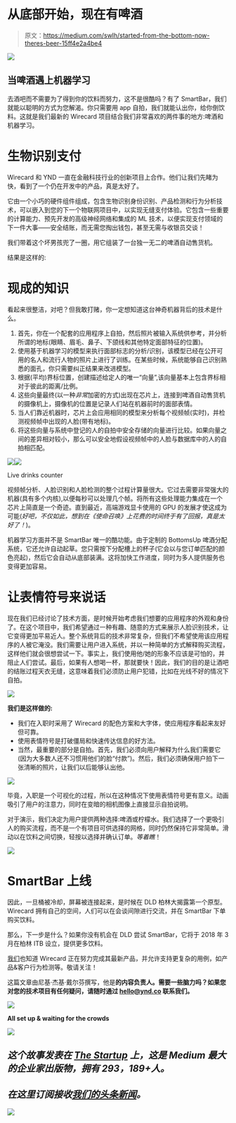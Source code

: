 # 从底部开始，现在有啤酒

> 原文：<https://medium.com/swlh/started-from-the-bottom-now-theres-beer-15ff4e2a4be4>

![](img/bcac48afcf68a75994d1185521b82e49.png)

## 当啤酒遇上机器学习

去酒吧而不需要为了得到你的饮料而努力，这不是很酷吗？有了 SmartBar，我们就能以聪明的方式为您解渴。你只需要用 app 自拍，我们就能认出你，给你倒饮料。这就是我们最新的 Wirecard 项目结合我们非常喜欢的两件事的地方:啤酒和机器学习。

# 生物识别支付

Wirecard 和 YND 一直在金融科技行业的创新项目上合作。他们让我们先睹为快，看到了一个仍在开发中的产品，真是太好了。

它由一个小巧的硬件组件组成，包含生物识别身份识别、产品检测和行为分析技术，可以嵌入到您的下一个物联网项目中，以实现无缝支付体验。它包含一些重要的计算能力、预先开发的高级神经网络和集成的 ML 技术，以便实现支付领域的下一件大事——安全结账，而无需您掏出钱包，甚至无需与收银员交谈！

我们带着这个坏男孩兜了一圈，用它组装了一台独一无二的啤酒自动售货机。

结果是这样的:

# 现成的知识

看起来很整洁，对吧？但我敢打赌，你一定想知道这台神奇机器背后的技术是什么。

1.  首先，你在一个配套的应用程序上自拍，然后照片被输入系统供参考，并分析所谓的地标(眼睛、眉毛、鼻子、下颌线和其他特定面部特征的位置)。
2.  使用基于机器学习的模型来执行面部标志的分析/识别，该模型已经在公开可用的名人和流行人物的照片上进行了训练。在某些时候，系统能够自己识别熟悉的面孔，你只需要纠正结果来改进模型。
3.  根据(平均)界标位置，创建描述给定人的唯一“向量”,该向量基本上包含界标相对于彼此的距离/比例。
4.  这些向量最终(以一种*非常*加密的方式)出现在芯片上，连接到啤酒自动售货机的摄像机上，摄像机的位置是记录人们站在机器前时的面部表情。
5.  当人们靠近机器时，芯片上会应用相同的模型来分析每个视频帧(实时)，并检测视频帧中出现的人脸(带有地标)。
6.  将这些向量与系统中登记的人的自拍中安全存储的向量进行比较。如果向量之间的差异相对较小，那么可以安全地假设视频帧中的人脸与数据库中的人的自拍相匹配。

![](img/99cc89884fc45f917542d9d4fd4784a5.png)![](img/b0cb379a38af3138d50f9501ed98d147.png)

Live drinks counter

视频帧分析、人脸识别和人脸检测的整个过程计算量很大。它过去需要非常强大的机器(具有多个内核),以便每秒可以处理几个帧。将所有这些处理能力集成在一个芯片上简直是一个奇迹。直到最近，高端游戏显卡使用的 GPU 的发展才使这成为可能(*好吧，不仅如此，想到在《使命召唤》上花费的时间终于有了回报，真是太好了！*)。

机器学习方面并不是 SmartBar 唯一的酷功能。由于定制的 BottomsUp 啤酒分配系统，它还允许自动起草。您只需按下分配槽上的杯子(它会以与您订单匹配的颜色亮起)，然后它会自动从底部装满。这将加快工作进度，同时为多人提供服务也变得更加容易。

# 让表情符号来说话

现在我们已经讨论了技术方面，是时候开始考虑我们想要的应用程序的外观和身份了。在这个项目中，我们希望通过一种有趣、随意的方式来展示人脸识别技术，让它变得更加平易近人。整个系统背后的技术非常复杂，但我们不希望使用该应用程序的人被它淹没。我们需要让用户进入系统，并以一种简单的方式解释购买流程，这样他们就会很想尝试一下。事实上，我们使用他/她的形象不应该是可怕的，并阻止人们尝试。最后，如果有人想喝一杯，那就要快！因此，我们的目的是让酒吧的结账过程天衣无缝，这意味着我们必须防止用户犯错，比如在光线不好的情况下自拍。

![](img/037acf1680ac9c9029f759c437d017da.png)

**我们是这样做的:**

*   我们在入职时采用了 Wirecard 的配色方案和大字体，使应用程序看起来友好但可靠。
*   使用表情符号是打破僵局和快速传达信息的好方法。
*   当然，最重要的部分是自拍。首先，我们必须向用户解释为什么我们需要它(因为大多数人还不习惯用他们的脸“付款”)。然后，我们必须确保用户拍下一张清晰的照片，让我们以后能够认出他。

![](img/eb6caead4829a67f61522cbb1da3f8f5.png)

毕竟，入职是一个可视化的过程，所以在这种情况下使用表情符号更有意义。动画吸引了用户的注意力，同时在变暗的相机图像上直接显示自拍说明。

对于演示，我们决定为用户提供两种选择:啤酒或柠檬水。我们选择了一个更吸引人的购买流程，而不是一个有项目可供选择的网格，同时仍然保持它非常简单。滑动以在饮料之间切换，轻按以选择并确认订单。*等着瞧*！

![](img/6cb780ab35f0a82f280d3d915c5fd120.png)

# SmartBar 上线

因此，一旦桶被冷却，屏幕被连接起来，是时候在 DLD 柏林大揭露第一个原型。Wirecard 拥有自己的空间，人们可以在会谈间隙进行交流，并在 SmartBar 下单购买饮料。

那么，下一步是什么？如果你没有机会在 DLD 尝试 SmartBar，它将于 2018 年 3 月在柏林 ITB 设立，提供更多饮料。

[我们](https://ynd.co/)也知道 Wirecard 正在努力完成其最新产品，并允许支持更复杂的用例，如产品&客户行为检测等。敬请关注！

这篇文章由尼基·杰基·戴尔芬撰写，他是[](https://ynd.co/)**的内容负责人。需要一些脑力吗？如果您对您的技术项目有任何疑问，请随时通过 hello@ynd.co 联系我们。**

*![](img/a6ece689c3edbb10fcbf244bab573813.png)*

**All set up & waiting for the crowds**

*![](img/731acf26f5d44fdc58d99a6388fe935d.png)*

## *这个故事发表在 [The Startup](https://medium.com/swlh) 上，这是 Medium 最大的企业家出版物，拥有 293，189+人。*

## *在这里订阅接收[我们的头条新闻](http://growthsupply.com/the-startup-newsletter/)。*

*![](img/731acf26f5d44fdc58d99a6388fe935d.png)*